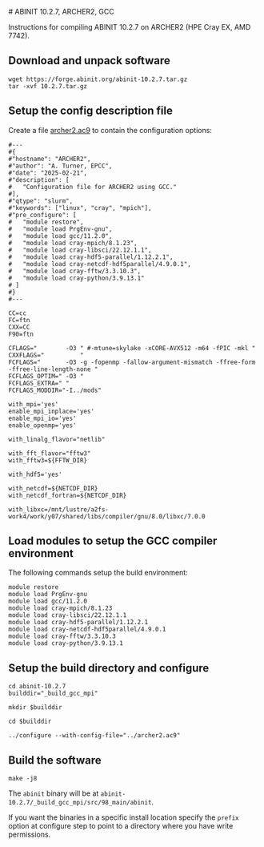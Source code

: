 
# ABINIT 10.2.7, ARCHER2, GCC

Instructions for compiling ABINIT 10.2.7 on ARCHER2 (HPE Cray EX, AMD 7742).

## Download and unpack software

```
wget https://forge.abinit.org/abinit-10.2.7.tar.gz
tar -xvf 10.2.7.tar.gz
```

## Setup the config description file

Create a file [archer2.ac9](archer2.ac9) to contain the configuration options:

```
#---
#{
#"hostname": "ARCHER2",
#"author": "A. Turner, EPCC",
#"date": "2025-02-21",
#"description": [
#   "Configuration file for ARCHER2 using GCC."
#],
#"qtype": "slurm",
#"keywords": ["linux", "cray", "mpich"],
#"pre_configure": [
#   "module restore",
#   "module load PrgEnv-gnu",
#   "module load gcc/11.2.0",
#   "module load cray-mpich/8.1.23",
#   "module load cray-libsci/22.12.1.1",
#   "module load cray-hdf5-parallel/1.12.2.1",
#   "module load cray-netcdf-hdf5parallel/4.9.0.1",
#   "module load cray-fftw/3.3.10.3",
#   "module load cray-python/3.9.13.1"
# ]
#}
#---

CC=cc
FC=ftn
CXX=CC
F90=ftn

CFLAGS="        -O3 " #-mtune=skylake -xCORE-AVX512 -m64 -fPIC -mkl "
CXXFLAGS="          "
FCFLAGS="       -O3 -g -fopenmp -fallow-argument-mismatch -ffree-form -ffree-line-length-none "
FCFLAGS_OPTIM=" -O3 "
FCFLAGS_EXTRA=" "
FCFLAGS_MODDIR="-I../mods"

with_mpi='yes'
enable_mpi_inplace='yes'
enable_mpi_io='yes'
enable_openmp='yes'

with_linalg_flavor="netlib"

with_fft_flavor="fftw3"
with_fftw3=${FFTW_DIR}

with_hdf5='yes'

with_netcdf=${NETCDF_DIR}
with_netcdf_fortran=${NETCDF_DIR}

with_libxc=/mnt/lustre/a2fs-work4/work/y07/shared/libs/compiler/gnu/8.0/libxc/7.0.0
```
## Load modules to setup the GCC compiler environment

The following commands setup the build environment:

```
module restore
module load PrgEnv-gnu
module load gcc/11.2.0
module load cray-mpich/8.1.23
module load cray-libsci/22.12.1.1
module load cray-hdf5-parallel/1.12.2.1
module load cray-netcdf-hdf5parallel/4.9.0.1
module load cray-fftw/3.3.10.3
module load cray-python/3.9.13.1
```

## Setup the build directory and configure

```
cd abinit-10.2.7
builddir="_build_gcc_mpi"

mkdir $builddir

cd $builddir

../configure --with-config-file="../archer2.ac9"
```

## Build the software

```
make -j8
```

The `abinit` binary will be at `abinit-10.2.7/_build_gcc_mpi/src/98_main/abinit`.

If you want the binaries in a specific install location specify the `prefix` option at 
configure step to point to a directory where you have write permissions.
